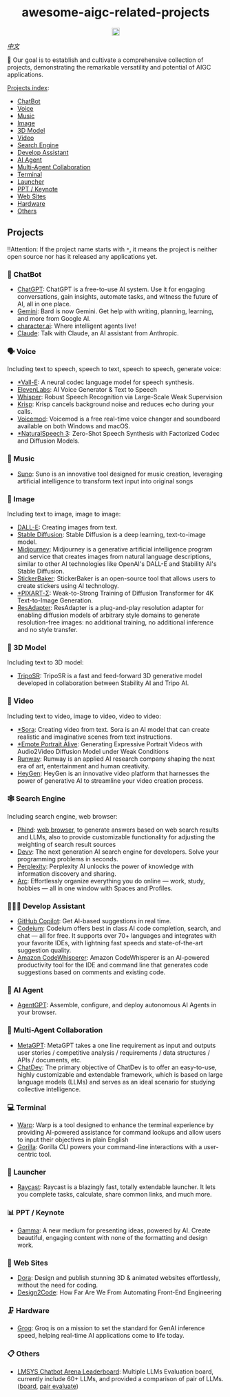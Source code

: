 <br />
<h1 align="center">awesome-aigc-related-projects</h1>
<p align="center">
<a href="https://awesome.re"><img src="https://awesome.re/badge.svg" alt="Awesome" height="18"></a>
<br />

*[中文](README.zh_CN.md)*

🤖 Our goal is to establish and cultivate a comprehensive collection of projects, demonstrating the remarkable versatility and potential of AIGC applications.

[Projects index](https://github.com/InfiniteAICreations/awesome-aigc-related-projects#projects):
  - [ChatBot](https://github.com/InfiniteAICreations/awesome-aigc-related-projects#-chatbot)
  - [Voice](https://github.com/InfiniteAICreations/awesome-aigc-related-projects#-voice)
  - [Music](https://github.com/InfiniteAICreations/awesome-aigc-related-projects#-music)
  - [Image](https://github.com/InfiniteAICreations/awesome-aigc-related-projects#-image)
  - [3D Model](https://github.com/InfiniteAICreations/awesome-aigc-related-projects#-3d-model)
  - [Video](https://github.com/InfiniteAICreations/awesome-aigc-related-projects#-video)
  - [Search Engine](https://github.com/InfiniteAICreations/awesome-aigc-related-projects#-search-engine)
  - [Develop Assistant](https://github.com/InfiniteAICreations/awesome-aigc-related-projects#-develop-assistant)
  - [AI Agent](https://github.com/InfiniteAICreations/awesome-aigc-related-projects#-ai-agent)
  - [Multi-Agent Collaboration](https://github.com/InfiniteAICreations/awesome-aigc-related-projects#-multi-agent-collaboration)
  - [Terminal](https://github.com/InfiniteAICreations/awesome-aigc-related-projects#-terminal)
  - [Launcher](https://github.com/InfiniteAICreations/awesome-aigc-related-projects#-launcher)
  - [PPT / Keynote](https://github.com/InfiniteAICreations/awesome-aigc-related-projects#-ppt--keynote)
  - [Web Sites](https://github.com/InfiniteAICreations/awesome-aigc-related-projects#-web-sites)
  - [Hardware](https://github.com/InfiniteAICreations/awesome-aigc-related-projects#-hardware)
  - [Others](https://github.com/InfiniteAICreations/awesome-aigc-related-projects#-others)

## Projects
‼️Attention: If the project name starts with `*`, it means the project is neither open source nor has it released any applications yet.

### 💬 ChatBot
- [ChatGPT](https://chat.openai.com/): ChatGPT is a free-to-use AI system. Use it for engaging conversations, gain insights, automate tasks, and witness the future of AI, all in one place.
- [Gemini](https://gemini.google.com/): Bard is now Gemini. Get help with writing, planning, learning, and more from Google AI.
- [character.ai](https://beta.character.ai/): Where intelligent agents live!
- [Claude](https://claude.ai/): Talk with Claude, an AI assistant from Anthropic.

### 🗣️ Voice
Including text to speech, speech to text, speech to speech, generate voice:

- [*Vall-E](https://www.microsoft.com/en-us/research/project/vall-e-x/): A neural codec language model for speech synthesis.
- [ElevenLabs](https://elevenlabs.io/): AI Voice Generator & Text to Speech
- [Whisper](https://github.com/openai/whisper): Robust Speech Recognition via Large-Scale Weak Supervision
- [Krisp](https://krisp.ai/): Krisp cancels background noise and reduces echo during your calls.
- [Voicemod](https://www.voicemod.net/): Voicemod is a free real-time voice changer and soundboard available on both Windows and macOS.
- [*NaturalSpeech 3](https://speechresearch.github.io/naturalspeech3/): Zero-Shot Speech Synthesis with Factorized Codec and Diffusion Models.

### 🎵 Music
- [Suno](https://www.suno.ai/): Suno is an innovative tool designed for music creation, leveraging artificial intelligence to transform text input into original songs

### 🌄 Image
Including text to image, image to image:

- [DALL-E](https://openai.com/dall-e-3): Creating images from text.
- [Stable Diffusion](https://stability-ai.com/): Stable Diffusion is a deep learning, text-to-image model.
- [Midjourney](https://www.midjourney.com/): Midjourney is a generative artificial intelligence program and service that creates images from natural language descriptions, similar to other AI technologies like OpenAI's DALL-E and Stability AI's Stable Diffusion.
- [StickerBaker](https://stickerbaker.com/): StickerBaker is an open-source tool that allows users to create stickers using AI technology. 
- [*PIXART-Σ](https://pixart-alpha.github.io/PixArt-sigma-project/): Weak-to-Strong Training of Diffusion Transformer for 4K Text-to-Image Generation.
- [ResAdapter](https://github.com/bytedance/res-adapter):  ResAdapter is a plug-and-play resolution adapter for enabling diffusion models of arbitrary style domains to generate resolution-free images: no additional training, no additional inference and no style transfer.

### 🧸 3D Model
Including text to 3D model:

- [TripoSR](https://github.com/VAST-AI-Research/TripoSR): TripoSR is a fast and feed-forward 3D generative model developed in collaboration between Stability AI and Tripo AI.

### 🎥 Video
Including text to video, image to video, video to video:
- [*Sora](https://openai.com/sora): Creating video from text. Sora is an AI model that can create realistic and imaginative scenes from text instructions.
- [*Emote Portrait Alive](https://humanaigc.github.io/emote-portrait-alive/): Generating Expressive Portrait Videos with Audio2Video Diffusion Model under Weak Conditions
- [Runway](https://runwayml.com/): Runway is an applied AI research company shaping the next era of art, entertainment and human creativity.
- [HeyGen](https://www.heygen.com/): HeyGen is an innovative video platform that harnesses the power of generative AI to streamline your video creation process.

### 🕸️ Search Engine
Including search engine, web browser:
- [Phind](https://www.phind.com/): [web browser](https://www.phind.com/), to generate answers based on web search results and LLMs, also to provide customizable functionality for adjusting the weighting of search result sources
- [Devv](https://devv.ai/): The next generation AI search engine for developers. Solve your programming problems in seconds.
- [Perplexity](https://www.perplexity.ai/): Perplexity AI unlocks the power of knowledge with information discovery and sharing.
- [Arc](https://arc.net/): Effortlessly organize everything you do online — work, study, hobbies — all in one window with Spaces and Profiles.

### 👩🏽‍💻 Develop Assistant
- [GitHub Copilot](https://github.com/features/copilot): Get AI-based suggestions in real time.
- [Codeium](https://codeium.com): Codeium offers best in class AI code completion, search, and chat — all for free. It supports over 70+ languages and integrates with your favorite IDEs, with lightning fast speeds and state-of-the-art suggestion quality.
- [Amazon CodeWhisperer](https://aws.amazon.com/codewhisperer/): Amazon CodeWhisperer is an AI-powered productivity tool for the IDE and command line that generates code suggestions based on comments and existing code.

### 🧠 AI Agent
- [AgentGPT](https://agentgpt.reworkd.ai/): Assemble, configure, and deploy autonomous AI Agents in your browser.

### 🤼 Multi-Agent Collaboration
- [MetaGPT](https://github.com/geekan/MetaGPT): MetaGPT takes a one line requirement as input and outputs user stories / competitive analysis / requirements / data structures / APIs / documents, etc.
- [ChatDev](https://chatdev.ai/): The primary objective of ChatDev is to offer an easy-to-use, highly customizable and extendable framework, which is based on large language models (LLMs) and serves as an ideal scenario for studying collective intelligence.

### 💻 Terminal
- [Warp](https://www.warp.dev/): Warp is a tool designed to enhance the terminal experience by providing AI-powered assistance for command lookups and allow users to input their objectives in plain English
- [Gorilla](https://github.com/gorilla-llm/gorilla-cli): Gorilla CLI powers your command-line interactions with a user-centric tool.

### 🚀 Launcher
- [Raycast](https://www.raycast.com/): Raycast is a blazingly fast, totally extendable launcher. It lets you complete tasks, calculate, share common links, and much more.

### 📊 PPT / Keynote
- [Gamma](https://gamma.app/): A new medium for presenting ideas, powered by AI. Create beautiful, engaging content with none of the formatting and design work.

### 📰 Web Sites
- [Dora](https://www.dora.run/): Design and publish stunning 3D & animated websites effortlessly, without the need for coding.
- [Design2Code](https://salt-nlp.github.io/Design2Code/): How Far Are We From Automating Front-End Engineering

### 🗜️ Hardware
- [Groq](https://wow.groq.com/): Groq is on a mission to set the standard for GenAI inference speed, helping real-time AI applications come to life today.

### 📋 Others
- [LMSYS Chatbot Arena Leaderboard](https://lmsys.org/blog/2023-05-03-arena/): Multiple LLMs Evaluation board, currently include 60+ LLMs, and provided a comparison of pair of LLMs.([board](https://huggingface.co/spaces/lmsys/chatbot-arena-leaderboard), [pair evaluate](https://chat.lmsys.org/))
